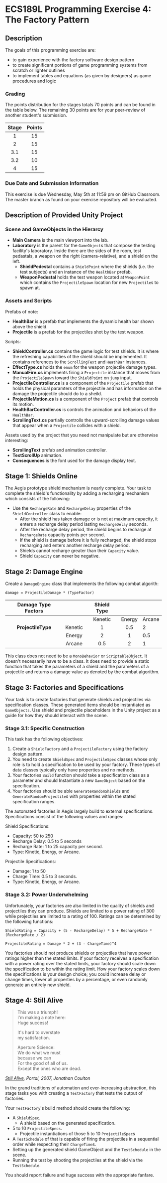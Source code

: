 # ECS189L Programming Exercise 4: The Factory Pattern

## Description

The goals of this programming exercise are:
* to gain experience with the factory software design pattern
* to create significant portions of game programming systems from scratch or lighter outlines
* to implement tables and equations (as given by designers) as game procedures and logic

### Grading
The points distribution for the stages totals 70 points and can be found in the table below. The remaining 30 points are for your peer-review of another student's submission.

| Stage | Points |
|:-----:|:------:|
|  1    |   15   |
|  2    |   15   |
|  3.1  |   15   |
|  3.2  |   10   |
|  4    |   15   |


### Due Date and Submission Information

This exercise is due Wednesday, May 5th at 11:59 pm on GitHub Classroom. The master branch as found on your exercise repository will be evaluated.

## Description of Provided Unity Project 

### Scene and GameObjects in the Hierarcy

* **Main Camera** is the main viewport into the lab.
* **Laboratory** is the parent for the `GameObject`s that compose the testing facility's laboratory. Inside there are the sides of the room, test pedastals, a weapon on the right (camera-relative), and a shield on the left. 
  * **ShieldPedestal** contains a `ShieldPoint` where the shields (i.e. the test subjects) and an instance of the `HealthBar` prefab.
  * **WeaponPedestal** holds the test weapon located at `WeaponPoint` which contains the `ProjectileSpawn` location for new `Projectile`s to spawn at.

### Assets and Scripts

Prefabs of note:  
* **HealthBar** is a prefab that implements the dynamic health bar shown above the shield.
* **Projectile** is a prefab for the projectiles shot by the test weapon.

Scripts: 
* **ShieldController.cs** contains the game logic for test shields. It is where the refreshing capabilities of the shield should be implemented. It contains references to the `ScrollingText` and `HeathBar` instances.
* **EffectType.cs** holds the `enum` for the weapon projectile damage types.
* **ManualFire.cs** implements firing a `Projectile` instance that moves from the `ProjectileSpawn` toward the `ShieldPoint` on `jump` input.
* **ProjectileController.cs** is a component of the `Projectile` prefab that holds the physical paramters of the projectile and has information on the damage the projectile should do to a sheild.
* **ProjectileMotion.cs** is a component of the `Project` prefab that controls its motion.
* **HealthBarController.cs** is controls the animation and behaviors of the `HealthBar`.
* **ScrollingText.cs** partially controlls the upward-scrolling damage values that appear when a `Projectile` collides with a shield.

Assets used by the project that you need not manipulate but are otherwise interesting:
* **ScrollingText** prefab and animation controller.
* **TextScrollUp** animation.
* **Consequences** is the font used for the damage display text.

## Stage 1: Shields Online

The Aegis prototype shield mechanism is nearly complete. Your task to complete the shield's functionality by adding a recharging mechanism which consists of the following:
* Use the `RechargeRate` and `RechargeDelay` properties of the `ShieldController` class to enable:
  * After the shield has taken damage or is not at maximum capacity, it enters a recharge delay period lasting `RechargeDelay` seconds.
  * After the recharge delay period, the shield begins to recharge at `RechargeRate` capacity points per second.
  * If the shield is damage before it is fully recharged, the shield stops recharging and enters another recharge delay period.
  * Shields cannot recharge greater than their `Capacity` value.
  * Shield `Capacity` can never be negative.

## Stage 2: Damage Engine

Create a `DamageEngine` class that implements the following combat algorith:

`damage = ProjectileDamage * (TypeFactor)`

| Damage Type Factors |         | Shield Type |        |        |
|:-------------------:|:-------:|:-----------:|:------:|--------|
|                     |         |   Kenetic   | Energy | Arcane |
|  **ProjectileType** | Kenetic |      1      |   0.5  |    2   |
|                     |  Energy |      2      |    1   |   0.5  |
|                     |  Arcane |     0.5     |    2   |    1   |

This class does not need to be a `MonoBehavior` or `ScriptableObject`. It doesn't necessarily have to be a class. It does need to provide a static function that takes the parameters of a shield and the parameters of a projectile and returns a damage value as denoted by the combat algorithm.

## Stage 3: Factories and Specifications

Your task is to create factories that generate shields and projectiles via specification classes. These generated items should be instantiated as `GameObjects`. Use shield and projectile placeholders in the Unity project as a guide for how they should interact with the scene. 

### Stage 3.1: Specific Construction

This task has the following objectives:
1. Create a `ShieldFactory` and a `ProjectileFactory` using the factory design pattern.
2. You need to create `ShieldSpec` and `ProjectileSpec` classes whose only role is to hold a specification to be used by your factory. These types of data classes typically only have properties and no methods.
3. Your factories `Build` function should take a specification class as a parameter and should Instantiate a new `GameObject` based on the specification.
4. Your factories should be able `GenerateRandomShield`s and `GenerateRandomProjectile`s with properties within the stated specification ranges.

The automated factories in Aegis largely build to external specifications. Specifications consist of the following values and ranges:

Shield Specifications:
* Capacity: 50 to 250
* Recharge Delay: 0.5 to 5 seconds
* Recharge Rate: 1 to 25 capacity per second.
* Type: Kinetic, Energy, or Arcane.

Projectile Specifications:
* Damage: 1 to 50
* Charge Time: 0.5 to 3 seconds.
* Type: Kinetic, Energy, or Arcane.

### Stage 3.2: Power Underwhelming

Unfortunately, your factories are also limited in the quality of shields and projectiles they can produce. Shields are limited to a power rating of 300 while projectiles are limited to a rating of 100. Ratings can be determined by the following functions:

`ShieldRating = Capacity + (5 - RechargeDelay) * 5 + RechargeRate * (RechargeRate / 2)`

`ProjectileRating = Damage * 2 + (3 - ChargeTime)^4`

You factories should not produce shields or projectiles that have power ratings higher than the stated limits. If your factory receives a specification with a power rating over the stated limits, your factory should scale down the specification to be within the rating limit. How your factory scales down the specifications is your design choice; you could increase delay or change times, lower all properties by a percentage, or even randomly generate an entirely new shield.

## Stage 4: Still Alive

>This was a triumph!  
>I'm making a note here:  
>Huge success!  
>  
>It's hard to overstate  
>my satisfaction.  
>  
>Aperture Science:  
>We do what we must  
>because we can  
>For the good of all of us.  
>Except the ones who are dead.  

*[Still Alive](https://www.youtube.com/watch?v=VuLktUzq23c), Portal, 2007, Jonathan Coulton*  

In the grand traditions of automation and ever-increasing abstraction, this stage tasks you with creating a `TestFactory` that tests the output of factories.

Your `TestFactory`'s build method should create the following:
* A `ShieldSpec`.
  * A shield based on the generated specification.
* 5 to 10 `ProjectileSpecs`.
  * Projectile instantiations of those 5 to 10 `ProjectileSpec`s
* A `TestSchedule` of that is capable of firing the projectiles in a sequential order while respecting their `ChargeTime`s.
* Setting up the generated shield GameObject and the `TestSchedule` in the scene.
* Running the test by shooting the projectiles at the shield via the `TestSchedule`.

You should report failure and huge success with the appropriate fanfare.
